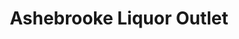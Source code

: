 ---
title: "Ashebrooke Liquor Outlet"
url: /morgantown/ashebrooke-liquor-outlet/
shop: Spirituosen
---